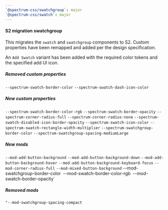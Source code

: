 ```yaml
---
`@spectrum-css/swatchgroup`: major
`@spectrum-css/swatch`: major
---
```


#### S2 migration swatchgroup

This migrates the `swatch` and `swatchgroup` components to S2. Custom properties have been remapped and added per the design specification.

An `Add Swatch` variant has been added with the required color tokens and the specified add UI icon.

##### Removed custom properties

`--spectrum-swatch-border-color`
`--spectrum-swatch-dash-icon-color`

##### New custom properties

`--spectrum-swatch-border-color-rgb`
`--spectrum-swatch-border-opacity`
`--spectrum-corner-radius-full`
`--spectrum-corner-radius-none`
`--spectrum-swatch-disabled-icon-border-opacity`
`--spectrum-swatch-icon-color`
`--spectrum-swatch-rectangle-width-multiplier`
`--spectrum-swatchgroup-border-color`
`--spectrum-swatchgroup-spacing-mediumLarge`

##### New mods

`--mod-add-button-background`
`--mod-add-button-background-down`
`--mod-add-button-background-hover`
`--mod-add-button-background-keyboard-focus`
`--mod-corner-radius-full`
`--mod-mixed-button-background`
--mod-swatchgroup-border-color`
`--mod-swatch-border-color-rgb`
`--mod-swatch-border-opacity`

##### Removed mods

`"--mod-swatchgroup-spacing-compact`
